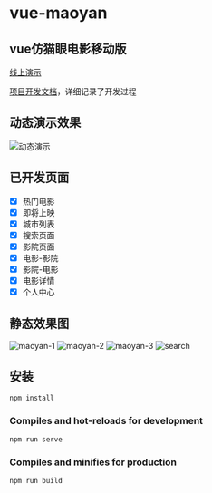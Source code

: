 # vue-maoyan

## vue仿猫眼电影移动版

[线上演示](https://huaianfox.github.io/vue-maoyan/dist/)

[项目开发文档](https://huaianfox.github.io/vue-maoyan/)，详细记录了开发过程

## 动态演示效果

![动态演示](https://github.com/huaianfox/vue-maoyan/raw/master/maoyan.min.gif)

## 已开发页面

- [x] 热门电影
- [x] 即将上映
- [x] 城市列表
- [x] 搜索页面
- [x] 影院页面
- [x] 电影-影院
- [x] 影院-电影
- [x] 电影详情
- [x] 个人中心

## 静态效果图

![maoyan-1](https://huaianfox.github.io/vue-maoyan/_assets/img/maoyan-1.jpg)
![maoyan-2](https://huaianfox.github.io/vue-maoyan/_assets/img/maoyan-2.jpg)
![maoyan-3](https://huaianfox.github.io/vue-maoyan/_assets/img/maoyan-3.jpg)
![search](https://huaianfox.github.io/vue-maoyan/_assets/img/search.png)

## 安装
```
npm install
```

### Compiles and hot-reloads for development
```
npm run serve
```

### Compiles and minifies for production
```
npm run build
```
